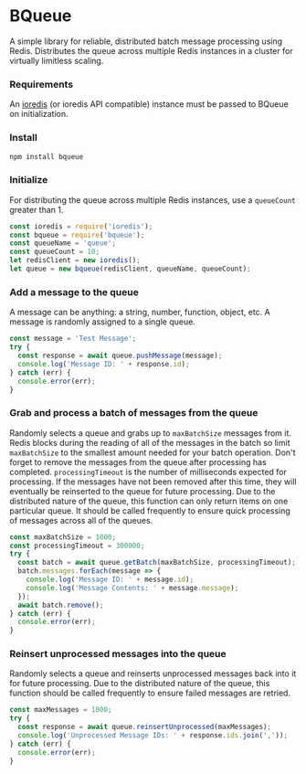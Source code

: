 # BQueue

A simple library for reliable, distributed batch message processing using Redis. Distributes the queue across multiple Redis instances in a cluster for virtually limitless scaling.

### Requirements

An [ioredis](https://github.com/luin/ioredis) (or ioredis API compatible) instance must be passed to BQueue on initialization.

### Install

```javascript
npm install bqueue
```

### Initialize

For distributing the queue across multiple Redis instances, use a `queueCount` greater than 1.

```javascript
const ioredis = require('ioredis');
const bqueue = require('bqueue');
const queueName = 'queue';
const queueCount = 10;
let redisClient = new ioredis();
let queue = new bqueue(redisClient, queueName, queueCount);
```

### Add a message to the queue

A message can be anything: a string, number, function, object, etc. A message is randomly assigned to a single queue.

```javascript
const message = 'Test Message';
try {
  const response = await queue.pushMessage(message);
  console.log('Message ID: ' + response.id);
} catch (err) {
  console.error(err);
}
```

### Grab and process a batch of messages from the queue

Randomly selects a queue and grabs up to `maxBatchSize` messages from it. Redis blocks during the reading of all of the messages in the batch so limit `maxBatchSize` to the smallest amount needed for your batch operation. Don't forget to remove the messages from the queue after processing has completed. `processingTimeout` is the number of milliseconds expected for processing. If the messages have not been removed after this time, they will eventually be reinserted to the queue for future processing. Due to the distributed nature of the queue, this function can only return items on one particular queue. It should be called frequently to ensure quick processing of messages across all of the queues.

```javascript
const maxBatchSize = 1000;
const processingTimeout = 300000;
try {
  const batch = await queue.getBatch(maxBatchSize, processingTimeout);
  batch.messages.forEach(message => {
    console.log('Message ID: ' + message.id);
    console.log('Message Contents: ' + message.message);
  });
  await batch.remove();
} catch (err) {
  console.error(err);
}
```

### Reinsert unprocessed messages into the queue

Randomly selects a queue and reinserts unprocessed messages back into it for future processing. Due to the distributed nature of the queue, this function should be called frequently to ensure failed messages are retried.

```javascript
const maxMessages = 1000;
try {
  const response = await queue.reinsertUnprocessed(maxMessages);
  console.log('Unprocessed Message IDs: ' + response.ids.join(','));
} catch (err) {
  console.error(err);
}
```
